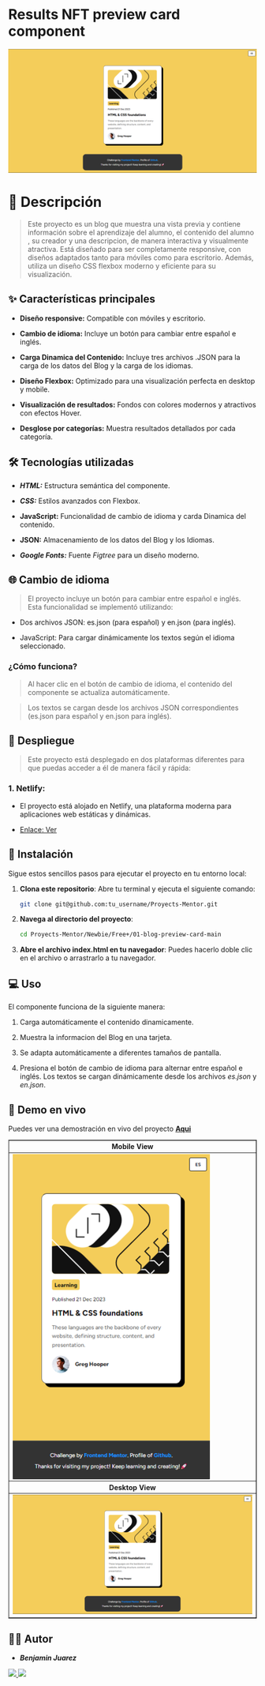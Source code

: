# Results NFT preview card component

![Design preview for the NFT preview card component coding challenge](design/results/Desktop-Result.png)

# 📝 Descripción

> Este proyecto es un blog que muestra una vista previa y contiene información sobre el aprendizaje del alumno, el contenido del alumno , su creador y una descripcion, de manera interactiva y visualmente atractiva. Está diseñado para ser completamente responsive, con diseños adaptados tanto para móviles como para escritorio. Además, utiliza un diseño CSS flexbox moderno y eficiente para su visualización.

## ✨ Características principales

- **Diseño responsive:** Compatible con móviles y escritorio.

- **Cambio de idioma:** Incluye un botón para cambiar entre español e inglés.

- **Carga Dinamica del Contenido:** Incluye tres archivos .JSON para la carga de los datos del Blog y la carga de los idiomas.

- **Diseño Flexbox:** Optimizado para una visualización perfecta en desktop y mobile.

- **Visualización de resultados:** Fondos con colores modernos y atractivos con efectos Hover.

- **Desglose por categorías:** Muestra resultados detallados por cada categoría.

## 🛠️ Tecnologías utilizadas

- **_HTML:_** Estructura semántica del componente.

- **_CSS:_** Estilos avanzados con Flexbox.

- **JavaScript:** Funcionalidad de cambio de idioma y carda Dinamica del contenido.

- **JSON:** Almacenamiento de los datos del Blog y los Idiomas.

- **_Google Fonts:_** Fuente _Figtree_ para un diseño moderno.

## 🌐 Cambio de idioma

> El proyecto incluye un botón para cambiar entre español e inglés. Esta funcionalidad se implementó utilizando:

- Dos archivos JSON: es.json (para español) y en.json (para inglés).

- JavaScript: Para cargar dinámicamente los textos según el idioma seleccionado.

### ¿Cómo funciona?

> Al hacer clic en el botón de cambio de idioma, el contenido del componente se actualiza automáticamente.

> Los textos se cargan desde los archivos JSON correspondientes (es.json para español y en.json para inglés).

## 🚀 Despliegue

> Este proyecto está desplegado en dos plataformas diferentes para que puedas acceder a él de manera fácil y rápida:

### 1. Netlify:

- El proyecto está alojado en Netlify, una plataforma moderna para aplicaciones web estáticas y dinámicas.

- [Enlace: Ver](https://component-blog-preview.netlify.app/)

## 🚀 Instalación

Sigue estos sencillos pasos para ejecutar el proyecto en tu entorno local:

1. **Clona este repositorio**:
   Abre tu terminal y ejecuta el siguiente comando:

   ```bash
   git clone git@github.com:tu_username/Proyects-Mentor.git

   ```

2. **Navega al directorio del proyecto**:

   ```bash
   cd Proyects-Mentor/Newbie/Free+/01-blog-preview-card-main

   ```

3. **Abre el archivo index.html en tu navegador**:
   Puedes hacerlo doble clic en el archivo o arrastrarlo a tu navegador.

## 💻 Uso

El componente funciona de la siguiente manera:

1. Carga automáticamente el contenido dinamicamente.

2. Muestra la informacion del Blog en una tarjeta.

3. Se adapta automáticamente a diferentes tamaños de pantalla.

4. Presiona el botón de cambio de idioma para alternar entre español e inglés. Los textos se cargan dinámicamente desde los archivos _es.json_ y _en.json_.

## 🔗 Demo en vivo

Puedes ver una demostración en vivo del proyecto **<a href="https://component-blog-preview.netlify.app/">Aqui</a>**

<table border="1">
  <tr>
    <th>
      Mobile View
    </th>
  </tr>
  <tr>
    <td>
      <img align="center" src="design/results/Mobile-Result.png" width="400px">
    </td>
  </tr>
  <tr>
     <th>
      Desktop View
    </th>
  </tr>
  <tr>
     <td>
      <img src="design/results/Desktop-Result.png" width="1000px">
    </td>
  </tr>
</table>

## 👨‍💻 Autor

- **_Benjamin Juarez_**

<a href= "https://www.instagram.com/benjajuarez1_/?hl=es">
    <img src="https://img.shields.io/badge/Instagram-%23E4405F.svg?style=for-the-badge&logo=Instagram&logoColor=white">
</a>
<a href="https://www.frontendmentor.io/profile/ImBenja">
  <img src="https://img.shields.io/badge/frontend mentor-%23111011.svg?style=for-the-badge&logo=frontendmentor&logoColor=white">
</a>
